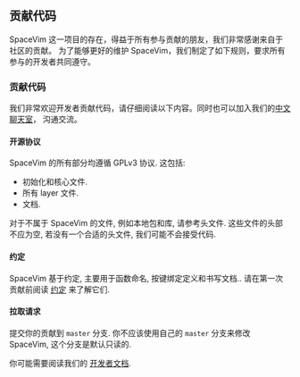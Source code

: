 <!-- Copyright (c) 2016-2023 Wang Shidong & Contributors -->
<!-- Author: Wang Shidong < wsdjeg@outlook.com > -->
<!-- URL: https://spacevim.org -->
<!-- License: GPLv3 -->

## 贡献代码

SpaceVim 这一项目的存在，得益于所有参与贡献的朋友，我们非常感谢来自于社区的贡献。
为了能够更好的维护 SpaceVim，我们制定了如下规则，要求所有参与的开发者共同遵守。

### 贡献代码

我们非常欢迎开发者贡献代码，请仔细阅读以下内容。同时也可以加入我们的[中文聊天室](https://chat.mozilla.org/#/room/#spacevim-cn:matrix.org)，
沟通交流。


#### 开源协议

SpaceVim 的所有部分均遵循 GPLv3 协议. 这包括:

- 初始化和核心文件.
- 所有 layer 文件.
- 文档.

对于不属于 SpaceVim 的文件, 例如本地包和库, 请参考头文件.
这些文件的头部不应为空, 若没有一个合适的头文件, 我们可能不会接受代码.

#### 约定

SpaceVim 基于约定, 主要用于函数命名, 按键绑定定义和书写文档..
请在第一次贡献前阅读 [约定](https://spacevim.org/cn/conventions/) 来了解它们.

#### 拉取请求

提交你的贡献到 `master` 分支. 你不应该使用自己的 `master` 分支来修改 SpaceVim,
这个分支是默认只读的.

你可能需要阅读我们的 [开发者文档](https://spacevim.org/cn/development/).
